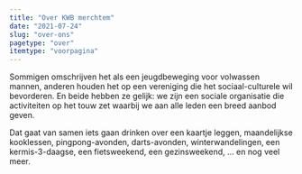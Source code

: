 ```yaml
---
title: "Over KWB merchtem"
date: "2021-07-24"
slug: "over-ons"
pagetype: "over"
itemtype: "voorpagina"
---
```

Sommigen omschrijven het als een jeugdbeweging voor volwassen mannen, 
anderen houden het op een vereniging die het sociaal-culturele wil bevorderen. 
En beide hebben ze gelijk: we zijn een sociale organisatie die activiteiten op het touw
zet waarbij we aan alle leden een breed aanbod geven. 

Dat gaat van samen iets gaan drinken
over een kaartje leggen, maandelijkse kooklessen, pingpong-avonden, darts-avonden, winterwandelingen,
een kermis-3-daagse, een fietsweekend, een gezinsweekend, ... en nog veel meer.